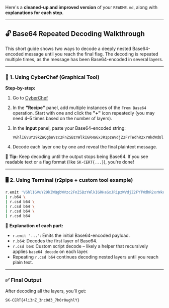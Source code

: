 Here's a **cleaned-up and improved version** of your `README.md`, along with **explanations for each step**.

---

## 🔓 Base64 Repeated Decoding Walkthrough

This short guide shows two ways to decode a deeply nested Base64-encoded message until you reach the final flag. The decoding is repeated multiple times, as the message has been Base64-encoded in several layers.

---

### 🔧 1. Using CyberChef (Graphical Tool)

**Step-by-step:**

1. Go to [CyberChef](https://gchq.github.io/CyberChef/)
2. In the **"Recipe"** panel, add multiple instances of the `From Base64` operation. Start with one and click the **"+"** icon repeatedly (you may need 4–5 times based on the number of layers).
3. In the **Input** panel, paste your Base64-encoded string:

   ```
   VGhlIGVuY29kZWQgbWVzc2FnZSBzYWlkIGRHaGxJR1pzWVdjZ2FYTWdhR2xrWkdWdUlHUmxaWEJsY2lCaVdGWnFZVU5DYTFwWFZuZGFXRWxuV1d4b1YyRnRSa1JrTW1ScFYwWmFj...
   ```
4. Decode each layer one by one and reveal the final plaintext message.

📝 **Tip:** Keep decoding until the output stops being Base64. If you see readable text or a flag format (like `SK-CERT{...}`), you're done!

---

### 🖥️ 2. Using Terminal (r2pipe + custom tool example)



```sh
r.emit 'VGhlIGVuY29kZWQgbWVzc2FnZSBzYWlkIGRHaGxJR1pzWVdjZ2FYTWdhR2xrWkdWdUlHUmxaWEJsY2lCaVdGWnFZVU5DYTFwWFZuZGFXRWxuV1d4b1YyRnRSa1JrTW1ScFYwWmFjVmxWVGtOaE1YQllWbTVrWVZkRmJHNVdiWFJyWWpKS1JtSkZhRTVXTTJoeFZGUkJNV0l4WkhGVGJGcGhUV3RhV2xaR1VtRlRiRXB5VGxVeFZWSnNXbEJWYlhoWFl6RldjVnBGT1ZOTk1tZ3pWa1pTU2sxV2JGZGhSRnBWWW14YVlWcFhkRXRqYkZKVlVsUlNUazFyV2taVlZ6VnpWR3hPUjFkdVZscFdWMUV3VmpJeFlWWkZOVWhhUm1Sb1RXeEtNbGRYZEZkak1VNUhWMjVXVjJKVldsTmFWM2hMVkZaRmVWbDZiRkZWVnpnNVEyYzlQUW89Cg==' \
| r.b64 \
| r.csd b64 \
| r.csd b64 \
| r.csd b64 \
| r.csd b64
```

🧠 **Explanation of each part:**

* `r.emit '...'`: Emits the initial Base64-encoded payload.
* `r.b64`: Decodes the first layer of Base64.
* `r.csd b64`: Custom script decode – likely a helper that recursively applies `base64 decode` on each layer.
* Repeating `r.csd b64` continues decoding nested layers until you reach plain text.

---

### ✅ Final Output

After decoding all the layers, you’ll get:

```text
SK-CERT{4li3nZ_3nc0d3_7h0r0ughlY}
```



